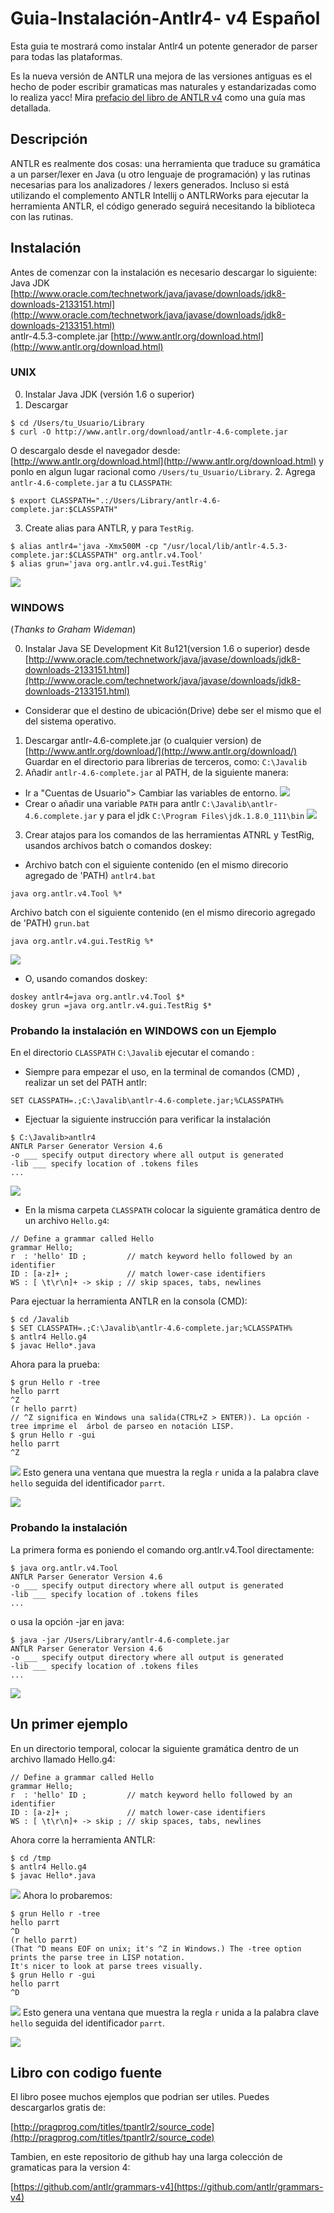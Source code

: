 # Guia-Instalación-Antlr4- v4 Español
Esta guia te mostrará como instalar Antlr4 un potente generador de parser para todas las plataformas.

Es la nueva versión de ANTLR una mejora de las versiones antiguas es el hecho de poder escribir gramaticas mas naturales y estandarizadas como lo realiza yacc! Mira [prefacio del libro de ANTLR v4](http://media.pragprog.com/titles/tpantlr2/preface.pdf) como una guía mas detallada.

## Descripción

ANTLR es realmente dos cosas: una herramienta que traduce su gramática a un parser/lexer en Java (u otro lenguaje de programación) y las rutinas necesarias para los analizadores / lexers generados. Incluso si está utilizando el complemento ANTLR Intellij o ANTLRWorks para ejecutar la herramienta ANTLR, el código generado seguirá necesitando la biblioteca con las rutinas.

## Instalación


Antes de comenzar con la instalación es necesario descargar lo siguiente:
<br>
Java JDK [http://www.oracle.com/technetwork/java/javase/downloads/jdk8-downloads-2133151.html](http://www.oracle.com/technetwork/java/javase/downloads/jdk8-downloads-2133151.html)
<br>
antlr-4.5.3-complete.jar [http://www.antlr.org/download.html](http://www.antlr.org/download.html)


### UNIX

0. Instalar Java JDK (versión 1.6 o superior)
1. Descargar
```
$ cd /Users/tu_Usuario/Library
$ curl -O http://www.antlr.org/download/antlr-4.6-complete.jar
```
O descargalo desde el navegador desde:
    [http://www.antlr.org/download.html](http://www.antlr.org/download.html)
y ponlo en algun lugar racional como `/Users/tu_Usuario/Library`.
2. Agrega `antlr-4.6-complete.jar` a tu `CLASSPATH`:
```
$ export CLASSPATH=".:/Users/Library/antlr-4.6-complete.jar:$CLASSPATH"
```

3. Create alias para ANTLR, y para `TestRig`.
```
$ alias antlr4='java -Xmx500M -cp "/usr/local/lib/antlr-4.5.3-complete.jar:$CLASSPATH" org.antlr.v4.Tool'
$ alias grun='java org.antlr.v4.gui.TestRig'
```
![](images/Instalacionunix.png)

### WINDOWS

(*Thanks to Graham Wideman*)

0. Instalar Java SE Development Kit 8u121(version 1.6 o superior) desde [http://www.oracle.com/technetwork/java/javase/downloads/jdk8-downloads-2133151.html](http://www.oracle.com/technetwork/java/javase/downloads/jdk8-downloads-2133151.html)
  * Considerar que el destino de ubicación(Drive) debe ser el mismo que el del sistema operativo.
1. Descargar antlr-4.6-complete.jar (o cualquier version) de [http://www.antlr.org/download/](http://www.antlr.org/download/)
Guardar en el directorio para librerias de terceros, como: `C:\Javalib`
2. Añadir `antlr-4.6-complete.jar` al PATH, de la siguiente manera:
  * Ir a  "Cuentas de Usuario"> Cambiar las variables de entorno.
  ![](images/antlr2.PNG)
  * Crear o añadir una variable `PATH` para antlr `C:\Javalib\antlr-4.6.complete.jar` y para el jdk `C:\Program Files\jdk.1.8.0_111\bin`
![](images/antlr3.PNG)

3. Crear atajos para los comandos de las herramientas ATNRL y TestRig, usandos archivos batch o comandos doskey:
  * Archivo batch con el siguiente contenido (en el mismo direcorio agregado de 'PATH) `antlr4.bat`
```
java org.antlr.v4.Tool %*
```
 Archivo batch con el siguiente contenido (en el mismo direcorio agregado de 'PATH) `grun.bat`
```
java org.antlr.v4.gui.TestRig %*
```
![](images/antlr4.PNG)
  * O, usando comandos doskey:
```
doskey antlr4=java org.antlr.v4.Tool $*
doskey grun =java org.antlr.v4.gui.TestRig $*
```

### Probando la instalación en WINDOWS con un Ejemplo

En el directorio `CLASSPATH` `C:\Javalib` ejecutar el comando  :
* Siempre para empezar el uso, en la terminal de comandos (CMD) , realizar un set del PATH antlr:
```
SET CLASSPATH=.;C:\Javalib\antlr-4.6-complete.jar;%CLASSPATH%
```
* Ejectuar la siguiente instrucción para verificar la instalación
```
$ C:\Javalib>antlr4
ANTLR Parser Generator Version 4.6
-o ___ specify output directory where all output is generated
-lib ___ specify location of .tokens files
...
```
![](images/antlr5.PNG)
* En la misma  carpeta `CLASSPATH` colocar la siguiente gramática dentro de un archivo `Hello.g4`:

```
// Define a grammar called Hello
grammar Hello;
r  : 'hello' ID ;         // match keyword hello followed by an identifier
ID : [a-z]+ ;             // match lower-case identifiers
WS : [ \t\r\n]+ -> skip ; // skip spaces, tabs, newlines
```

Para ejectuar la herramienta ANTLR en la consola (CMD):

```
$ cd /Javalib
$ SET CLASSPATH=.;C:\Javalib\antlr-4.6-complete.jar;%CLASSPATH%
$ antlr4 Hello.g4
$ javac Hello*.java
```

Ahora para la prueba:

```
$ grun Hello r -tree
hello parrt
^Z
(r hello parrt)
// ^Z significa en Windows una salida(CTRL+Z > ENTER)). La opción -tree imprime el  árbol de parseo en notación LISP.
$ grun Hello r -gui
hello parrt
^Z
```
![](images/antlr6.PNG)
Esto genera una ventana que muestra la regla `r` unida a la palabra clave `hello` seguida del identificador `parrt`.

![](images/antlr7.PNG)

### Probando la instalación

La primera forma es poniendo el comando org.antlr.v4.Tool directamente:

```
$ java org.antlr.v4.Tool
ANTLR Parser Generator Version 4.6
-o ___ specify output directory where all output is generated
-lib ___ specify location of .tokens files
...
```

o usa la opción -jar en java:

```
$ java -jar /Users/Library/antlr-4.6-complete.jar
ANTLR Parser Generator Version 4.6
-o ___ specify output directory where all output is generated
-lib ___ specify location of .tokens files
...
```
![](images/Instalacionunix2.png)

## Un primer ejemplo

En un directorio temporal, colocar la siguiente gramática dentro de un archivo llamado Hello.g4:

```
// Define a grammar called Hello
grammar Hello;
r  : 'hello' ID ;         // match keyword hello followed by an identifier
ID : [a-z]+ ;             // match lower-case identifiers
WS : [ \t\r\n]+ -> skip ; // skip spaces, tabs, newlines
```

Ahora corre la herramienta ANTLR:

```
$ cd /tmp
$ antlr4 Hello.g4
$ javac Hello*.java
```
![](images/Instalacionunix3.png)
Ahora lo probaremos:

```
$ grun Hello r -tree
hello parrt
^D
(r hello parrt)
(That ^D means EOF on unix; it's ^Z in Windows.) The -tree option prints the parse tree in LISP notation.
It's nicer to look at parse trees visually.
$ grun Hello r -gui
hello parrt
^D
```
![](images/Instalacionunix5.png)
Esto genera una ventana que muestra la regla `r` unida a la palabra clave `hello` seguida del identificador `parrt`.

![](images/Instalacionunix4.png)

## Libro con codigo fuente

El libro posee muchos ejemplos que podrian ser utiles. Puedes descargarlos gratis de:

[http://pragprog.com/titles/tpantlr2/source_code](http://pragprog.com/titles/tpantlr2/source_code)

Tambien, en este repositorio de github hay una larga colección de gramaticas para la version 4:

[https://github.com/antlr/grammars-v4](https://github.com/antlr/grammars-v4)
